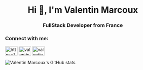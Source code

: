 <h1 align="center">Hi 👋, I'm Valentin Marcoux</h1>
<h3 align="center">FullStack Developer from France</h3>

<h3 align="left">Connect with me:</h3>
<p align="left">
<a href="https://linkedin.com/in/https://www.linkedin.com/in/valentinmarcoux/" target="blank"><img align="center" src="https://raw.githubusercontent.com/rahuldkjain/github-profile-readme-generator/master/src/images/icons/Social/linked-in-alt.svg" alt="https://www.linkedin.com/in/valentinmarcoux/" height="30" width="40" /></a>
<a href="https://fb.com/valentin marcoux" target="blank"><img align="center" src="https://raw.githubusercontent.com/rahuldkjain/github-profile-readme-generator/master/src/images/icons/Social/facebook.svg" alt="valentin marcoux" height="30" width="40" /></a>
<a href="https://instagram.com/valentin_marcoux" target="blank"><img align="center" src="https://raw.githubusercontent.com/rahuldkjain/github-profile-readme-generator/master/src/images/icons/Social/instagram.svg" alt="valentin_marcoux" height="30" width="40" /></a>
</p>


![Valentin Marcoux's GitHub stats](https://github-readme-stats.vercel.app/api?username=valentinmodding&show_icons=true)
